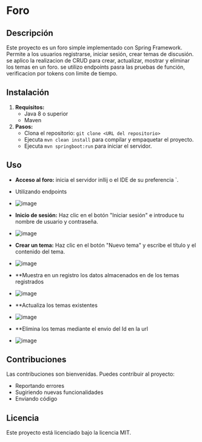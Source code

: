 # Foro

## Descripción

Este proyecto es un foro simple implementado con Spring Framework. 
Permite a los usuarios registrarse, iniciar sesión, crear temas de discusión.
se aplico la realizacion de CRUD  para crear, actualizar, mostrar y eliminar los temas en un foro.
se utilizo endpoints pasra las pruebas de función,
verificacion por tokens con limite de tiempo.

## Instalación

1. **Requisitos:**
    * Java 8 o superior
    * Maven
2. **Pasos:**
    * Clona el repositorio: `git clone <URL del repositorio>`
    * Ejecuta `mvn clean install` para compilar y empaquetar el proyecto.
    * Ejecuta `mvn springboot:run` para iniciar el servidor.

## Uso

* **Acceso al foro:** inicia el servidor inllij o el IDE de su preferencia `.
* Utilizando endpoints
* ![image](https://github.com/user-attachments/assets/465e22b9-e4ca-4e72-85fb-3cf7928a4985)

* **Inicio de sesión:** Haz clic en el botón "Iniciar sesión" e introduce tu nombre de usuario y contraseña.
* ![image](https://github.com/user-attachments/assets/c05bc39f-181f-4082-abea-cbc8811626a7)


* **Crear un tema:** Haz clic en el botón "Nuevo tema" y escribe el título y el contenido del tema.
* ![image](https://github.com/user-attachments/assets/ef7874d5-7159-4e0c-9acf-7452c83bfe90)

* **Muestra en un registro los datos almacenados en de los temas registrados
* ![image](https://github.com/user-attachments/assets/de4685cd-6db1-4ff1-8069-489bf85f0009)

* **Actualiza los temas existentes
* ![image](https://github.com/user-attachments/assets/550d62be-ef59-4ad9-aed7-c2889361803f)

* **Elimina los temas mediante el envio del Id en la url
* ![image](https://github.com/user-attachments/assets/27517080-e2dd-4878-8fa4-4839fd3c49a2)





## Contribuciones

Las contribuciones son bienvenidas. Puedes contribuir al proyecto:

* Reportando errores
* Sugiriendo nuevas funcionalidades
* Enviando código

## Licencia

Este proyecto está licenciado bajo la licencia MIT.

